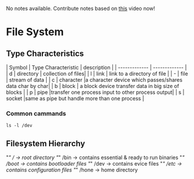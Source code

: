No notes available. Contribute notes based on [this](https://www.youtube.com/watch?v=PbMT53jaUaU&list=PL2kSRH_DmWVZp_cu6MMPWkgYh7GZVFS6i&index=6) video now!
# File System
## Type Characteristics
| Symbol  | Type Characteristic |  description |
| ------------- | ------------- |
| d | directory  | collection of files|
| l |  link | link to a directory of file |
| - | file  | stream of data |
| c | character |a character device which passes/shares data char by char|
| b |  block | a block device transfer data in big size of blocks |
| p | pipe |transfer one process input to other process output|
| s |  socket |same as pipe but handle more than one process |

### Common cammands
```
ls -l /dev
```
## Filesystem Hierarchy
"*" / -> root directory
"*" /bin -> contains essential & ready to run binaries
"*" /boot -> contains bootloader files
"*" /dev -> contains evice files
"*" /etc -> contains configuration files
"*" /hone -> home directory
